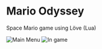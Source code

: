 # Mario Odyssey
Space Mario game using Löve (Lua)

![Main Menu](https://raw.githubusercontent.com/kardandon/Mario_odyssey/main/image.png)
![In game](https://github.com/kardandon/Mario_odyssey/blob/main/image_mario.jpg?raw=true)
